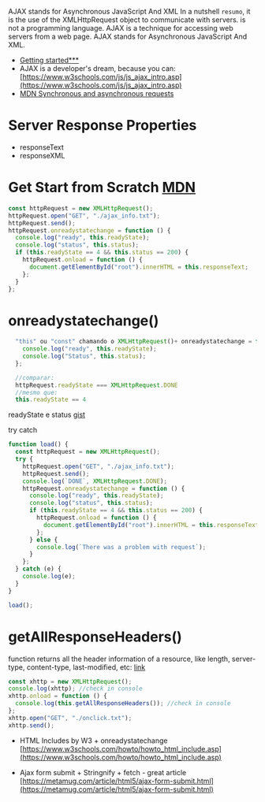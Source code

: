 AJAX stands for Asynchronous JavaScript And XML In a nutshell `resumo`, it is the use of the XMLHttpRequest object to communicate with servers.
is not a programming language. AJAX is a technique for accessing web servers from a web page. AJAX stands for Asynchronous JavaScript And XML.

- [Getting started\*\*\*](https://developer.mozilla.org/en-US/docs/Web/Guide/AJAX/Getting_Started#step_3_%E2%80%93_a_simple_exampleAJAX)
- AJAX is a developer's dream, because you can:
  [https://www.w3schools.com/js/js_ajax_intro.asp](https://www.w3schools.com/js/js_ajax_intro.asp)
- [MDN Synchronous and asynchronous requests ](https://developer.mozilla.org/en-US/docs/Web/API/XMLHttpRequest/Synchronous_and_Asynchronous_Requests)

# Server Response Properties

- responseText
- responseXML

# Get Start from Scratch [MDN](https://developer.mozilla.org/en-US/docs/Web/Guide/AJAX/Getting_Started#step_3_%E2%80%93_a_simple_example)

```js
const httpRequest = new XMLHttpRequest();
httpRequest.open("GET", "./ajax_info.txt");
httpRequest.send();
httpRequest.onreadystatechange = function () {
  console.log("ready", this.readyState);
  console.log("status", this.status);
  if (this.readyState == 4 && this.status == 200) {
    httpRequest.onload = function () {
      document.getElementById("root").innerHTML = this.responseText;
    };
  }
};
```

# onreadystatechange()

```js
  "this" ou "const" chamando o XMLHttpRequest()+ onreadystatechange = function () {
    console.log("ready", this.readyState);
    console.log("Status", this.status);
  };

  //comparar:
  httpRequest.readyState === XMLHttpRequest.DONE
  //mesmo que:
  this.readyState == 4
```

readyState e status [gist](https://gist.github.com/rafaelstz/5a4aa3584061131d714b709ba773c5f8)

try catch

```js
function load() {
  const httpRequest = new XMLHttpRequest();
  try {
    httpRequest.open("GET", "./ajax_info.txt");
    httpRequest.send();
    console.log(`DONE`, XMLHttpRequest.DONE);
    httpRequest.onreadystatechange = function () {
      console.log("ready", this.readyState);
      console.log("status", this.status);
      if (this.readyState == 4 && this.status == 200) {
        httpRequest.onload = function () {
          document.getElementById("root").innerHTML = this.responseText;
        };
      } else {
        console.log(`There was a problem with request`);
      }
    };
  } catch (e) {
    console.log(e);
  }
}

load();
```

# getAllResponseHeaders()

function returns all the header information of a resource, like length, server-type, content-type, last-modified, etc:
[link](https://www.w3schools.com/js/tryit.asp?filename=tryjs_ajax_header)

```js
const xhttp = new XMLHttpRequest();
console.log(xhttp); //check in console
xhttp.onload = function () {
  console.log(this.getAllResponseHeaders()); //check in console
};
xhttp.open("GET", "./onclick.txt");
xhttp.send();
```

- HTML Includes by W3 + onreadystatechange
  [https://www.w3schools.com/howto/howto_html_include.asp](https://www.w3schools.com/howto/howto_html_include.asp)

- Ajax form submit + Stringnify + fetch - great article
  [https://metamug.com/article/html5/ajax-form-submit.html](https://metamug.com/article/html5/ajax-form-submit.html)
